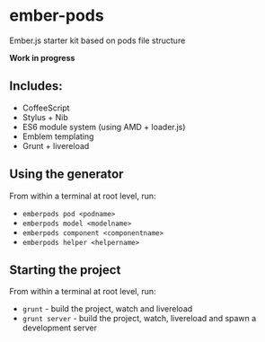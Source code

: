 ember-pods
==========

Ember.js starter kit based on pods file structure

**Work in progress**

## Includes:

- CoffeeScript
- Stylus + Nib
- ES6 module system (using AMD + loader.js)
- Emblem templating
- Grunt + livereload

## Using the generator
From within a terminal at root level, run:

* `emberpods pod <podname>`
* `emberpods model <modelname>`
* `emberpods component <componentname>`
* `emberpods helper <helpername>`

## Starting the project

From within a terminal at root level, run:

* `grunt` - build the project, watch and livereload
* `grunt server` - build the project, watch, livereload and spawn a development server
